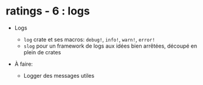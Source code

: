 # ratings - 6 : logs

* Logs
  * `log` crate et ses macros: `debug!`, `info!`, `warn!`, `error!`
  * `slog` pour un framework de logs aux idées bien arrêtées, découpé en plein de crates

* À faire:
  * Logger des messages utiles
